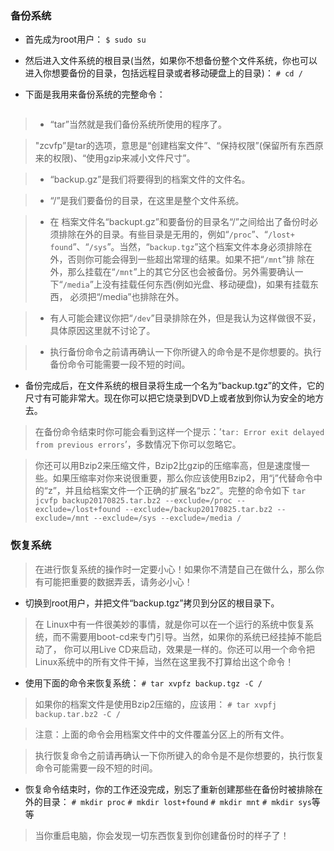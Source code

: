 ### 备份系统

+ 首先成为root用户：
`$ sudo su`

+ 然后进入文件系统的根目录(当然，如果你不想备份整个文件系统，你也可以进入你想要备份的目录，包括远程目录或者移动硬盘上的目录)：
`# cd /`

+ 下面是我用来备份系统的完整命令：
```tar zcvfp backup.tgz --exclude=/proc --exclude=/lost+found --exclude=/backup.tgz --exclude=/mnt --exclude=/sys --exclude=/media/ /
```

> + “tar”当然就是我们备份系统所使用的程序了。

> "zcvfp”是tar的选项，意思是“创建档案文件”、“保持权限”(保留所有东西原来的权限)、“使用gzip来减小文件尺寸”。

> + “backup.gz”是我们将要得到的档案文件的文件名。

> + “/”是我们要备份的目录，在这里是整个文件系统。

> + 在 档案文件名“backupt.gz”和要备份的目录名“/”之间给出了备份时必须排除在外的目录。有些目录是无用的，例如“`/proc`”、“`/lost+ found`”、“`/sys`”。当然，“`backup.tgz`”这个档案文件本身必须排除在外，否则你可能会得到一些超出常理的结果。如果不把“`/mnt`”排 除在外，那么挂载在“`/mnt`”上的其它分区也会被备份。另外需要确认一下“`/media`”上没有挂载任何东西(例如光盘、移动硬盘)，如果有挂载东西， 必须把“/media”也排除在外。

> + 有人可能会建议你把“`/dev`”目录排除在外，但是我认为这样做很不妥，具体原因这里就不讨论了。

> + 执行备份命令之前请再确认一下你所键入的命令是不是你想要的。执行备份命令可能需要一段不短的时间。

+ 备份完成后，在文件系统的根目录将生成一个名为“backup.tgz”的文件，它的尺寸有可能非常大。现在你可以把它烧录到DVD上或者放到你认为安全的地方去。

> 在备份命令结束时你可能会看到这样一个提示：’`tar: Error exit delayed from previous errors`’，多数情况下你可以忽略它。

>你还可以用Bzip2来压缩文件，Bzip2比gzip的压缩率高，但是速度慢一些。如果压缩率对你来说很重要，那么你应该使用Bzip2，用“j”代替命令中的“z”，并且给档案文件一个正确的扩展名“bz2”。完整的命令如下
`tar jcvfp backup20170825.tar.bz2 --exclude=/proc --exclude=/lost+found --exclude=/backup20170825.tar.bz2 --exclude=/mnt --exclude=/sys --exclude=/media /`
### 恢复系统

> 在进行恢复系统的操作时一定要小心！如果你不清楚自己在做什么，那么你有可能把重要的数据弄丢，请务必小心！

+ 切换到root用户，并把文件“backup.tgz”拷贝到分区的根目录下。

> 在 Linux中有一件很美妙的事情，就是你可以在一个运行的系统中恢复系统，而不需要用boot-cd来专门引导。当然，如果你的系统已经挂掉不能启动了， 你可以用Live CD来启动，效果是一样的。你还可以用一个命令把Linux系统中的所有文件干掉，当然在这里我不打算给出这个命令！

+ 使用下面的命令来恢复系统：
`# tar xvpfz backup.tgz -C /`

> 如果你的档案文件是使用Bzip2压缩的，应该用：
`# tar xvpfj backup.tar.bz2 -C /`

> 注意：上面的命令会用档案文件中的文件覆盖分区上的所有文件。

> 执行恢复命令之前请再确认一下你所键入的命令是不是你想要的，执行恢复命令可能需要一段不短的时间。

+ 恢复命令结束时，你的工作还没完成，别忘了重新创建那些在备份时被排除在外的目录：
`# mkdir proc`
`# mkdir lost+found`
`# mkdir mnt`
`# mkdir sys`等等

> 当你重启电脑，你会发现一切东西恢复到你创建备份时的样子了！
